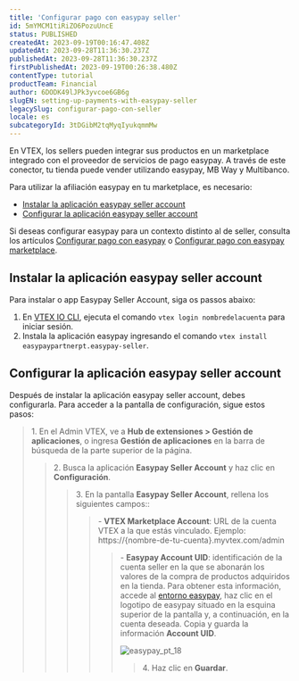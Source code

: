 ```yaml
---
title: 'Configurar pago con easypay seller'
id: 5mYMCM1tiRiZO6PozuUncE
status: PUBLISHED
createdAt: 2023-09-19T00:16:47.408Z
updatedAt: 2023-09-28T11:36:30.237Z
publishedAt: 2023-09-28T11:36:30.237Z
firstPublishedAt: 2023-09-19T00:26:38.480Z
contentType: tutorial
productTeam: Financial
author: 6DODK49lJPk3yvcoe6GB6g
slugEN: setting-up-payments-with-easypay-seller
legacySlug: configurar-pago-con-seller
locale: es
subcategoryId: 3tDGibM2tqMyqIyukqmmMw
---
```


En VTEX, los sellers pueden integrar sus productos en un marketplace integrado con el proveedor de servicios de pago easypay. A través de este conector, tu tienda puede vender utilizando easypay, MB Way y Multibanco.

Para utilizar la afiliación easypay en tu marketplace, es necesario:

- [Instalar la aplicación easypay seller account](#instalar-la-aplicacion-easypay-seller-account)
- [Configurar la aplicación easypay seller account](#configurar-la-aplicacion-easypay-seller-account)

<div class="alert alert-warning" role="alert">Si deseas configurar easypay para un contexto distinto al de seller, consulta los artículos <a href="https://help.vtex.com/es/tutorial/configurar-pago-con-easypay--3xJQqjMIn0ARDI1HcwK88J">Configurar pago con easypay</a> o <a href="https://help.vtex.com/es/tutorial/configurar-pago-con-easypay-marketplace--3YllWiITcPEOpteuToEdO7">Configurar pago con easypay marketplace</a>.</div>

## Instalar la aplicación easypay seller account

Para instalar o app Easypay Seller Account, siga os passos abaixo:

1. En [VTEX IO CLI](https://developers.vtex.com/docs/guides/vtex-io-documentation-vtex-io-cli-install), ejecuta el comando `vtex login nombredelacuenta` para iniciar sesión.
2. Instala la aplicación easypay ingresando el comando `vtex install easypaypartnerpt.easypay-seller`. 

## Configurar la aplicación easypay seller account

Después de instalar la aplicación easypay seller account, debes configurarla. Para acceder a la pantalla de configuración, sigue estos pasos:

<blockquote><ui>1. En el Admin VTEX, ve a <b>Hub de extensiones > Gestión de aplicaciones</b>, o ingresa <b>Gestión de aplicaciones</b> en la barra de búsqueda de la parte superior de la página.</ui>

<blockquote><ui>2. Busca la aplicación <b>Easypay Seller Account</b> y haz clic en <b>Configuración</b>.</ui>

<blockquote><ui>3. En la pantalla <b>Easypay Seller Account</b>, rellena los siguientes campos::</ui>

<blockquote><ui>- <b>VTEX Marketplace Account</b>: URL de la cuenta VTEX a la que estás vinculado. Ejemplo: https://{nombre-de-tu-cuenta}.myvtex.com/admin</ui> 

<blockquote><ui>- <b>Easypay Account UID</b>: identificación de la cuenta seller en la que se abonarán los valores de la compra de productos adquiridos en la tienda. Para obtener esta información, accede al <a href="https://backoffice.easypay.pt/">entorno easypay</a>, haz clic en el logotipo de easypay situado en la esquina superior de la pantalla y, a continuación, en la cuenta deseada. Copia y guarda la información <b>Account UID</b>.</ui> 

![easypay_pt_18](//images.ctfassets.net/alneenqid6w5/72jPh8mwBcEqbtiCBU09Bm/e9218fcccf92ed76e45024aa1c4c2285/easypay_pt_18.PNG)

<blockquote><ui>4. Haz clic en <b>Guardar</b>.</ui>

